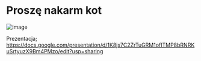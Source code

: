 # Proszę nakarm kot

![image](https://github.com/argonAUTHs/prosze-nakarm-kot/assets/83274413/00e898cc-4421-4812-aa5e-fb77ac79c1c8)


Prezentacja; https://docs.google.com/presentation/d/1K8js7C2ZrTuGRM1ofITMP8bRNRKuSrtyuzX9Bm4PMzo/edit?usp=sharing
